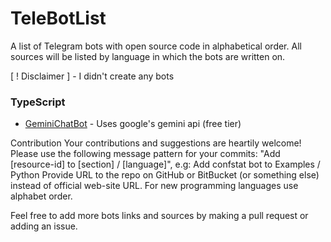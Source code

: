 # TeleBotList

A list of Telegram bots with open source code in alphabetical order. All sources will be listed by language in which the bots are written on.

[ ! Disclaimer ] - I didn't create any bots 

### TypeScript

- [GeminiChatBot](https://github.com/xditya/GeminiChatBot) - Uses google's gemini api (free tier)

Contribution
Your contributions and suggestions are heartily welcome!
Please use the following message pattern for your commits: "Add [resource-id] to [section] / [language]", e.g: Add confstat bot to Examples / Python
Provide URL to the repo on GitHub or BitBucket (or something else) instead of official web-site URL.
For new programming languages use alphabet order.

Feel free to add more bots links and sources by making a pull request or adding an issue.